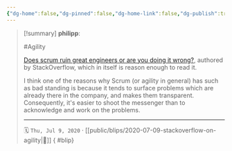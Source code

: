 ```yaml
---
{"dg-home":false,"dg-pinned":false,"dg-home-link":false,"dg-publish":true,"type":"blip","created-date":"2020-07-09T00:00:00","disabled rules":["yaml-title","yaml-title-alias","file-name-heading"],"title":"philipp @ 2020-07-09","dg-permalink":"2020/07/09/stackoverflow-on-agility/","updated-date":"2025-04-30T22:27:35","dg-path":"blips/2020-07-09-stackoverflow-on-agility.md","permalink":"/2020/07/09/stackoverflow-on-agility/","dgPassFrontmatter":true}
---
```


> [!summary] **philipp**:
>
> #Agility
>
> [Does scrum ruin great engineers or are you doing it
> wrong?](https://stackoverflow.blog/2020/06/29/does-scrum-ruin-great-engineers-or-are-you-doing-it-wrong/),
> authored by StackOverflow, which in itself is reason enough to read it.
>
> I think one of the reasons why Scrum (or agility in general) has such as bad
> standing is because it tends to surface problems which are already there in the
> company, and makes them transparent. Consequently, it's easier to shoot the
> messenger than to acknowledge and work on the problems.
> - - -
>
> 🗓️ `Thu, Jul 9, 2020` · [[public/blips/2020-07-09-stackoverflow-on-agility\|🔗]]
{ #blip}

